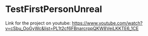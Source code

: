 # TestFirstPersonUnreal
Link for the project on youtube: https://www.youtube.com/watch?v=cSbu_OoGyWc&list=PL1t2cf6FBnarcrppQKW8VeiLKKTE6_1CE
